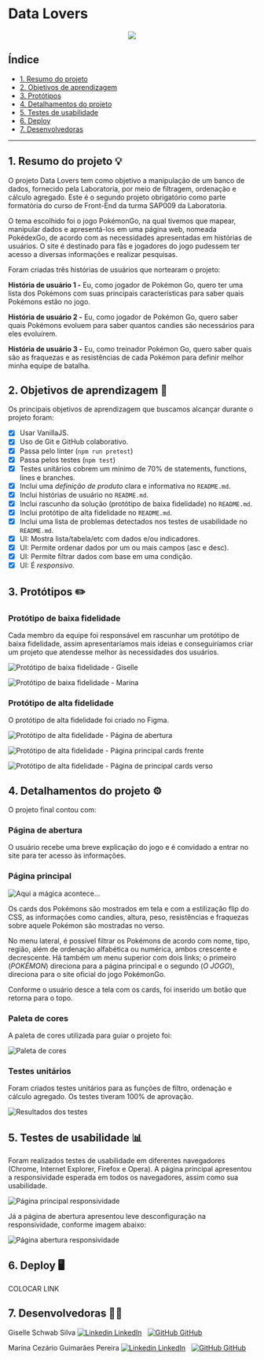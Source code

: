 # Data Lovers

<p align="center"><img src="src/img/logo-pokedex-final.png"></p>

## Índice

* [1. Resumo do projeto](#1-resumo-do-projeto)
* [2. Objetivos de aprendizagem](#2-objetivos-de-aprendizagem)
* [3. Protótipos](#3-protótipos)
* [4. Detalhamentos do projeto](#4-detalhamentos-do-projeto)
* [5. Testes de usabilidade](#5-testes-de-usabilidade)
* [6. Deploy](#6-deploy)
* [7. Desenvolvedoras](#7-desenvolvedoras)

***


## 1. Resumo do projeto 💡  

O projeto Data Lovers tem como objetivo a manipulação de um banco de dados, fornecido pela Laboratoria, por meio de filtragem, ordenação e cálculo agregado. Este é o segundo projeto obrigatório como parte formatória do curso de Front-End da turma SAP009 da Laboratoria.

O tema escolhido foi o jogo PokémonGo, na qual tivemos que mapear, manipular dados e apresentá-los em uma página web, nomeada PokédexGo, de acordo com as necessidades apresentadas em histórias de usuários. O site é destinado para fãs e jogadores do jogo pudessem ter acesso a diversas informações e realizar pesquisas.

Foram criadas três histórias de usuários que nortearam o projeto:

**História de usuário 1 -** Eu, como jogador de Pokémon Go, quero ter uma lista dos Pokémons com suas principais características para saber quais Pokémons estão no jogo.

**História de usuário 2 -** Eu, como jogador de Pokémon Go, quero saber quais Pokémons evoluem para saber quantos candies são necessários para eles evoluírem.

**História de usuário 3 -** Eu, como treinador Pokémon Go, quero saber quais são as fraquezas e as resistências de cada Pokémon para definir melhor minha equipe de batalha.

## 2. Objetivos de aprendizagem 📜

Os principais objetivos de aprendizagem que buscamos alcançar durante o projeto foram:

* [x] Usar VanillaJS.
* [x] Uso de Git e GitHub colaborativo.
* [x] Passa pelo linter (`npm run pretest`)
* [x] Passa pelos testes (`npm test`)
* [x] Testes unitários cobrem um mínimo de 70% de statements, functions, lines e
  branches.
* [x] Inclui uma _definição de produto_ clara e informativa no `README.md`.
* [x] Inclui histórias de usuário no `README.md`.
* [x] Inclui rascunho da solução (protótipo de baixa fidelidade) no `README.md`.
* [x] Inclui protótipo de alta fidelidade no `README.md`.
* [x] Inclui uma lista de problemas detectados nos testes de usabilidade no
  `README.md`.
* [x] UI: Mostra lista/tabela/etc com dados e/ou indicadores.
* [x] UI: Permite ordenar dados por um ou mais campos (asc e desc).
* [x] UI: Permite filtrar dados com base em uma condição.
* [x] UI: É _responsivo_.

## 3. Protótipos :pencil2:

### Protótipo de baixa fidelidade

Cada membro da equipe foi responsável em rascunhar um protótipo de baixa fidelidade, assim apresentaríamos mais ideias e conseguiríamos criar um projeto que atendesse melhor às necessidades dos usuários.

![*Protótipo de baixa fidelidade - Giselle*](/src/img/prototipoGiselle.jpg)

![*Protótipo de baixa fidelidade - Marina*](/src/img/prototipoMarina.jpg)

### Protótipo de alta fidelidade

O protótipo de alta fidelidade foi criado no Figma.

![*Protótipo de alta fidelidade - Página de abertura*](src/img/prototipo_figma_1.png)


![*Protótipo de alta fidelidade - Página principal cards frente*](src/img/prototipo_figma_2.png)


![*Protótipo de alta fidelidade - Página de principal cards verso*](src/img/prototipo_figma_3.png)

## 4. Detalhamentos do projeto ⚙️

O projeto final contou com:

### Página de abertura

O usuário recebe uma breve explicação do jogo e é convidado a entrar no site para ter acesso às informações.

### Página principal

![*Aqui a mágica acontece...*](src/img/magic.gif)

Os cards dos Pokémons são mostrados em tela e com a estilização flip do CSS, as informações como candies, altura, peso, resistências e fraquezas sobre aquele Pokémon são mostradas no verso.

No menu lateral, é possível filtrar os Pokémons de acordo com nome, tipo, região, além de ordenação alfabética ou numérica, ambos crescente e decrescente. Há também um menu superior com dois links; o primeiro (*POKÉMON*) direciona para a página principal e o segundo (*O JOGO*), direciona para o site oficial do jogo PokémonGo.

Conforme o usuário desce a tela com os cards, foi inserido um botão que retorna para o topo.

### Paleta de cores

A paleta de cores utilizada para guiar o projeto foi:

![*Paleta de cores*](src/img/paleta_cores.png)

### Testes unitários

Foram criados testes unitários para as funções de filtro, ordenação e cálculo agregado. Os testes tiveram 100% de aprovação.

![*Resultados dos testes*](src/img/teste.png)


## 5. Testes de usabilidade :bar_chart:

Foram realizados testes de usabilidade em diferentes navegadores (Chrome, Internet Explorer, Firefox e Opera). A página principal apresentou a responsividade esperada em todos os navegadores, assim como sua usabilidade.

![Página principal responsividade](src/img/pagina_principal_responsividade.png)

Já a página de abertura apresentou leve desconfiguração na responsividade, conforme imagem abaixo:

![Página abertura responsividade](src/img/pagina_abertura_responsividade.png)

## 6. Deploy 🖥️

COLOCAR LINK

## 7. Desenvolvedoras 👩‍💻

Giselle Schwab Silva [![Linkedin](https://i.stack.imgur.com/gVE0j.png) LinkedIn](https://www.linkedin.com/in/giselle-schwab-silva-58930610a/)
&nbsp;
[![GitHub](https://i.stack.imgur.com/tskMh.png) GitHub](https://github.com/giselleschwab)

Marina Cezário Guimarães Pereira [![Linkedin](https://i.stack.imgur.com/gVE0j.png) LinkedIn](https://www.linkedin.com/in/marina-cezario/)
&nbsp;
[![GitHub](https://i.stack.imgur.com/tskMh.png) GitHub](https://github.com/marinacezario)
